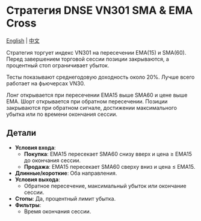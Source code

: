 # Стратегия DNSE VN301 SMA & EMA Cross
[English](README.md) | [中文](README_cn.md)

Стратегия торгует индекс VN301 на пересечении EMA(15) и SMA(60). Перед завершением торговой сессии позиции закрываются, а процентный стоп ограничивает убыток.

Тесты показывают среднегодовую доходность около 20%. Лучше всего работает на фьючерсах VN30.

Лонг открывается при пересечении EMA15 выше SMA60 и цене выше EMA. Шорт открывается при обратном пересечении. Позиции закрываются при обратном сигнале, достижении максимального убытка или по времени окончания сессии.

## Детали

- **Условия входа**:
  - **Покупка**: EMA15 пересекает SMA60 снизу вверх и цена ≥ EMA15 до окончания сессии.
  - **Продажа**: EMA15 пересекает SMA60 сверху вниз и цена ≤ EMA15.
- **Длинные/короткие**: Оба направления.
- **Условия выхода**:
  - Обратное пересечение, максимальный убыток или окончание сессии.
- **Стопы**: Да, процентный лимит убытка.
- **Фильтры**:
  - Время окончания сессии.

